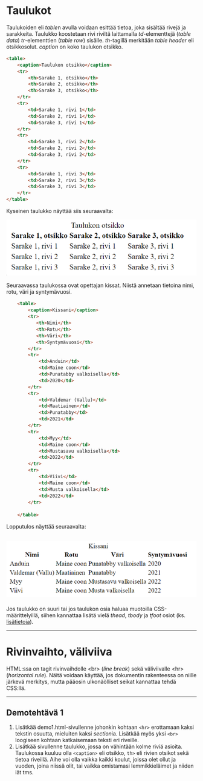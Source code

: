 # Taulukot

Taulukoiden eli *table*n avulla voidaan esittää tietoa, joka sisältää rivejä ja sarakkeita. Taulukko koostetaan rivi riviltä laittamalla *td*-elementtejä (*table data*) *tr*-elementtien (*table row*) sisälle. *th*-tagillä merkitään *table header* eli otsikkosolut. *caption* on koko taulukon otsikko.

```html
<table>
    <caption>Taulukon otsikko</caption>
    <tr>
        <th>Sarake 1, otsikko</th>
        <th>Sarake 2, otsikko</th>
        <th>Sarake 3, otsikko</th>
    </tr>
    <tr>
        <td>Sarake 1, rivi 1</td>
        <td>Sarake 2, rivi 1</td>
        <td>Sarake 3, rivi 1</td>
    </tr>
    <tr>
        <td>Sarake 1, rivi 2</td>
        <td>Sarake 2, rivi 2</td>
        <td>Sarake 3, rivi 2</td>
    </tr>
    <tr>
        <td>Sarake 1, rivi 3</td>
        <td>Sarake 2, rivi 3</td>
        <td>Sarake 3, rivi 3</td>
    </tr>
</table>
```

Kyseinen taulukko näyttää siis seuraavalta:

![Taulukko](taulukkoesimerkki.png)

Seuraavassa taulukossa ovat opettajan kissat. Niistä annetaan tietoina nimi, rotu, väri ja syntymävuosi.

````html
    <table>
        <caption>Kissani</caption>
        <tr>
           <th>Nimi</th>
           <th>Rotu</th>
           <th>Väri</th> 
           <th>Syntymävuosi</th>
        </tr>
        <tr>
            <td>Anduin</td>
            <td>Maine coon</td>
            <td>Punatabby valkoisella</td>
            <td>2020</td>
        </tr>
        <tr>
            <td>Valdemar (Vallu)</td>
            <td>Maatiainen</td>
            <td>Punatabby</td>
            <td>2021</td>
        </tr>
        <tr>
            <td>Myy</td>
            <td>Maine coon</td>
            <td>Mustasavu valkoisella</td>
            <td>2022</td>
        </tr>
        <tr>
            <td>Viivi</td>
            <td>Maine coon</td>
            <td>Musta valkoisella</td>
            <td>2022</td>
        </tr>
        
    </table>
````

Lopputulos näyttää seuraavalta:

![Kissataulukko](kissataulukko.png)
---

Jos taulukko on suuri tai jos taulukon osia haluaa muotoilla CSS-määrittelyillä, siihen kannattaa lisätä vielä *thead*, *tbody* ja *tfoot* osiot (ks. [lisätietoja](https://www.w3schools.com/tags/tag_thead.asp)).

---

# Rivinvaihto, väliviiva

HTML:ssa on tagit rivinvaihdolle \<br> (*line break*) sekä väliviivalle \<hr> (*horizontal rule*). Näitä voidaan käyttää, jos dokumentin rakenteessa on niille järkevä merkitys, mutta pääosin ulkonäölliset seikat kannattaa tehdä CSS:llä. 

---

## Demotehtävä 1

1. Lisätkää demo1.html-sivullenne johonkin kohtaan ``<hr>`` erottamaan kaksi tekstin osuutta, mieluiten kaksi *section*ia. Lisätkää myös yksi ``<br>`` loogiseen kohtaan katkaisemaan teksti eri riveille.
2. Lisätkää sivullenne taulukko, jossa on vähintään kolme riviä asioita. Taulukossa kuuluu olla ``<caption>`` eli otsikko, ``th>`` eli rivien otsikot sekä tietoa riveillä. Aihe voi olla vaikka kaikki koulut, joissa olet ollut ja vuoden, joina niissä olit, tai vaikka omistamasi lemmikkieläimet ja niiden iät tms.
